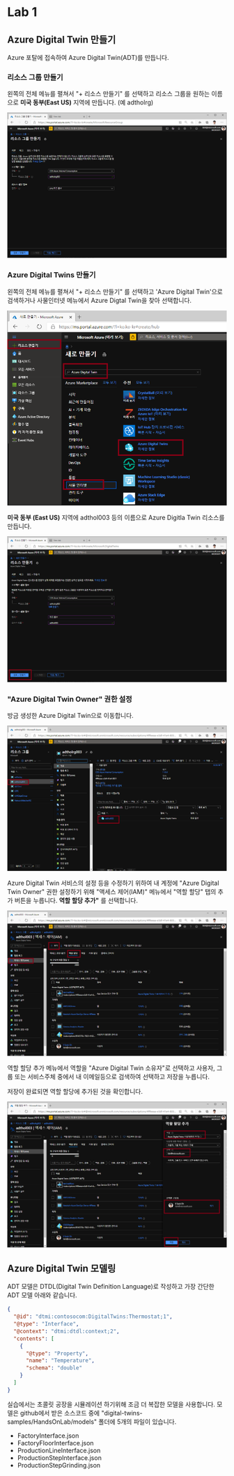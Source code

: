 # Lab 1

## Azure Digital Twin 만들기 
Azure 포탈에 접속하여 Azure Digital Twin(ADT)를 만듭니다. 

### 리소스 그룹 만들기 

왼쪽의 전체 메뉴를 펼쳐서 "+ 리소스 만들기" 를 선택하고 리소스 그룹을 원하는 이름으로 **미국 동부(East US)** 지역에 만듭니다. (예 adtholrg)

![리소스그룹 만들기](images/adt-rg.png)

### Azure Digital Twins 만들기

왼쪽의 전체 메뉴를 펼쳐서 "+ 리소스 만들기" 를 선택하고 'Azure Digital Twin'으로 검색하거나 사물인터넷 메뉴에서 Azure Digtal Twin을 찾아 선택합니다. 

![ADT 만들기](images/adt-portal.png)

**미국 동부 (East US)** 지역에 adthol003 등의 이름으로 Azure Digitla Twin 리소스를 만듭니다. 

![ADT 만들기](images/adt-adt.png)

### "Azure Digital Twin Owner" 권한 설정

방금 생성한 Azure Digital Twin으로 이동합니다. 

![ADT 이동](images/adt-goto-adt.png)

Azure Digital Twin 서비스의 설정 등을 수정하기 위하여 내 계정에 "Azure Digital Twin Owner" 권한 설정하기 위해 "액세스 제어(IAM)" 메뉴에서 "역할 할당" 탭의 추가 버튼을 누릅니다. **역할 할당 추가"** 를 선택합니다. 

![ADT 권한](images/adt-role.png)

역할 할당 추가 메뉴에서 역할을 "Azure Digital Twin 소유자"로 선택하고 사용자, 그룹 또는 서비스주체 중에서 내 이메일등으로 검색하여 선택하고 저장을 누릅니다. 

저장이 완료되면 역할 할당에 추가된 것을 확인합니다. 

![ADT 권한추가](images/adt-add-role.png)

## Azure Digital Twin 모델링 

ADT 모델은 DTDL(Digital Twin Definition Language)로 작성하고 가장 간단한 ADT 모델 아래와 같습니다. 

``` json
{
  "@id": "dtmi:contosocom:DigitalTwins:Thermostat;1",
  "@type": "Interface",
  "@context": "dtmi:dtdl:context;2",
  "contents": [
    {
      "@type": "Property",
      "name": "Temperature",
      "schema": "double"
    }
  ]
}
```

실습에서는 초콜릿 공장을 시뮬레이션 하기위해 조금 더 복잡한 모델을 사용합니다. 모델은 github에서 받은 소스코드 중에 "digital-twins-samples/HandsOnLab/models" 폴더에 5개의 파일이 있습니다. 

* FactoryInterface.json
* FactoryFloorInterface.json
* ProductionLineInterface.json
* ProductionStepInterface.json
* ProductionStepGrinding.json
